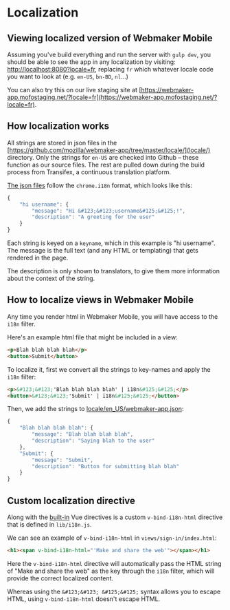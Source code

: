 # Localization

## Viewing localized version of Webmaker Mobile

Assuming you've build everything and run the server with `gulp dev`, you should be able to see the app in any localization by visiting: [http://localhost:8080?locale=fr](http://localhost:8080?locale=fr), replacing `fr` which whatever locale code you want to look at (e.g. `en-US`, `bn-BD`, `nl`...)

You can also try this on our live staging site at [https://webmaker-app.mofostaging.net/?locale=fr](https://webmaker-app.mofostaging.net/?locale=fr).

## How localization works

All strings are stored in json files in the [https://github.com/mozilla/webmaker-app/tree/master/locale/](locale/) directory. Only the strings for `en-US` are checked into Github – these function as our source files. The rest are pulled down during the build process from Transifex, a continuous translation platform.

[The json files](https://github.com/mozilla/webmaker-app/tree/master/locale/en_US/webmaker-app.json) follow the `chrome.i18n` format, which looks like this:

```js
{
    "hi username": {
        "message": "Hi &#123;&#123;username&#125;&#125;!",
        "description": "A greeting for the user"
    }
}
```

Each string is keyed on a `keyname`, which in this example is "hi username". The message is the full text (and any HTML or templating) that gets rendered in the page.

The description is only shown to translators, to give them more information about the context of the string.

## How to localize views in Webmaker Mobile

Any time you render html in Webmaker Mobile, you will have access to the `i18n` filter.

Here's an example html file that might be included in a view:
```html
<p>Blah blah blah blah</p>
<button>Submit</button>
```

To localize it, first we convert all the strings to key-names and apply the `i18n` filter:
```html
<p>&#123;&#123;'Blah blah blah blah' | i18n&#125;&#125;</p>
<button>&#123;&#123;'Submit' | i18n&#125;&#125;</button>
```

Then, we add the strings to [locale/en_US/webmaker-app.json](https://github.com/mozilla/webmaker-app/blob/master/locale/en_US/webmaker-app.json):
```js
{
    "Blah blah blah blah": {
        "message": "Blah blah blah blah",
        "description": "Saying blah to the user"
    },
    "Submit": {
        "message": "Submit",
        "description": "Button for submitting blah blah"
    }
}
```

## Custom localization directive

Along with the [built-in](http://vuejs.org/api/directives.html) Vue directives is a custom `v-bind-i18n-html` directive that is defined in `lib/i18n.js`.

We can see an example of `v-bind-i18n-html` in `views/sign-in/index.html`:

```html
<h1><span v-bind-i18n-html="'Make and share the web'"></span></h1>
```

Here the `v-bind-i18n-html` directive will automatically pass the HTML string of "Make and share the web" as the key through the `i18n` filter, which will provide the correct localized content.

Whereas using the `&#123;&#123; &#125;&#125;` syntax allows you to escape HTML, using `v-bind-i18n-html` doesn't escape HTML.
